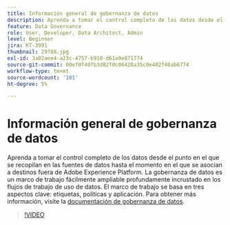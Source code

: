 ```yaml
---
title: Información general de gobernanza de datos
description: Aprenda a tomar el control completo de los datos desde el punto en el que se recopilan en las fuentes de datos hasta el momento en el que se asocian a destinos fuera de Adobe Experience Platform.
feature: Data Governance
role: User, Developer, Data Architect, Admin
level: Beginner
jira: KT-3991
thumbnail: 29708.jpg
exl-id: 3a02aee4-a23c-4757-b910-d61a9e871774
source-git-commit: 00ef0f40fb3d82f0c06428a35c0e402f46ab6774
workflow-type: tm+mt
source-wordcount: '101'
ht-degree: 5%

---
```


# Información general de gobernanza de datos

Aprenda a tomar el control completo de los datos desde el punto en el que se recopilan en las fuentes de datos hasta el momento en el que se asocian a destinos fuera de Adobe Experience Platform. La gobernanza de datos es un marco de trabajo fácilmente ampliable profundamente incrustado en los flujos de trabajo de uso de datos. El marco de trabajo se basa en tres aspectos clave: etiquetas, políticas y aplicación. Para obtener más información, visite la [documentación de gobernanza de datos](https://experienceleague.adobe.com/docs/experience-platform/data-governance/home.html?lang=es).

>[!VIDEO](https://video.tv.adobe.com/v/29708?learn=on)

